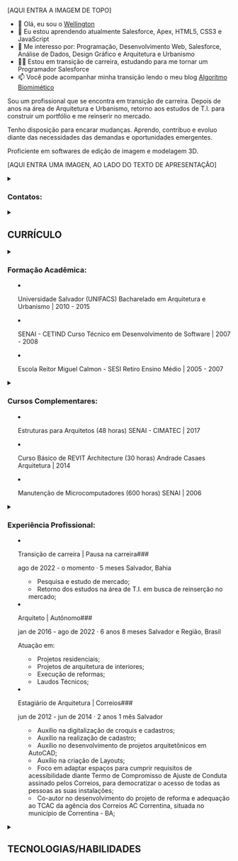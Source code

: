 <!---APRESENTAÇÃO--->

[AQUI ENTRA A IMAGEM DE TOPO]

- 👋 Olá, eu sou o [Wellington](https://github.com/wellingtonmnf)
- 🌱 Eu estou aprendendo atualmente Salesforce, Apex, HTML5, CSS3 e JavaScript
- 👀 Me interesso por: Programação, Desenvolvimento Web, Salesforce, Análise de Dados, Design Gráfico e Arquitetura e Urbanismo
- :man_technologist: Estou em transição de carreira, estudando para me tornar um Programador Salesforce
- 📫 Você pode acompanhar minha transição lendo o meu blog [Algoritmo Biomimético](https://medium.com/algoritmo-biomimetico) 

Sou um profissional que se encontra em transição de carreira. Depois de anos na área de Arquitetura e Urbanismo, retorno aos estudos de T.I. para construir um portfólio e me reinserir no mercado.

Tenho disposição para encarar mudanças. Aprendo, contribuo e evoluo diante das necessidades das demandas e oportunidades emergentes.

Proficiente em softwares de edição de imagem e modelagem 3D.

[AQUI ENTRA UMA IMAGEN, AO LADO DO TEXTO DE APRESENTAÇÃO]

<details>
<summary><h3>Contatos:</h3></summary>

<p align='center'>

[![LinkedIn Badge](https://img.shields.io/badge/LinkedIn-0077B5?style=for-the-badge&logo=linkedin&logoColor=white)](https://linkedin.com/in/wellingtonmnf)
[![Medium Badge](https://img.shields.io/badge/Medium-12100E?style=for-the-badge&logo=medium&logoColor=white)](https://medium.com)
[![Twitter Badge](https://img.shields.io/badge/Twitter-1DA1F2?style=for-the-badge&logo=twitter&logoColor=white)](https://twitter.com/wellingtonmnf)
[![Outlook Badge](https://img.shields.io/badge/Microsoft_Outlook-0078D4?style=for-the-badge&logo=microsoft-outlook&logoColor=white)](https://mailto:wellingtonmnf@outlook.com)

</p>

</details>

<!---EXPERIÊNCIA PROFISSIONAL--->
<details>
<summary><h2>CURRÍCULO</h2><summary>

<details>
<summary><h3>Formação Acadêmica:</h3><summary>

* Universidade Salvador (UNIFACS)
  Bacharelado em Arquitetura e Urbanismo | 2010 - 2015

* SENAI - CETIND
  Curso Técnico em Desenvolvimento de Software | 2007 - 2008

* Escola Reitor Miguel Calmon - SESI Retiro
  Ensino Médio | 2005 - 2007

</details>

<details>
<summary><h3>Cursos Complementares:</h3><summary>

* Estruturas para Arquitetos (48 horas)
  SENAI - CIMATEC | 2017

* Curso Básico de REVIT Architecture (30 horas)
  Andrade Casaes Arquitetura | 2014

* Manutenção de Microcomputadores (600 horas)
  SENAI | 2006

</details>

<details>
<summary><h3>Experiência Profissional:</h3><summary>

* Transição de carreira | Pausa na carreira###

  ago de 2022 - o momento · 5 meses
  Salvador, Bahia

  + Pesquisa e estudo de mercado;
  + Retorno dos estudos na área de T.I. em busca de reinserção no mercado;

* Arquiteto | Autônomo###

  jan de 2016 - ago de 2022 · 6 anos 8 meses
  Salvador e Região, Brasil

  Atuação em:

  + Projetos residenciais;
  + Projetos de arquitetura de interiores;
  + Execução de reformas;
  + Laudos Técnicos;

* Estagiário de Arquitetura | Correios###

  jun de 2012 - jun de 2014 · 2 anos 1 mês
  Salvador

  + Auxílio na digitalização de croquis e cadastros;
  + Auxílio na realização de cadastro;
  + Auxílio no desenvolvimento de projetos arquitetônicos em AutoCAD;
  + Auxílio na criação de Layouts;
  + Foco em adaptar espaços para cumprir requisitos de acessibilidade diante Termo de Compromisso de Ajuste de Conduta assinado pelos Correios, para democratizar o acesso de todas as pessoas as suas instalações;
  + Co-autor no desenvolvimento do projeto de reforma e adequação ao TCAC da agência dos Correios AC Correntina, situada no município de Correntina - BA;

</details>

</details>
<!---TECNOLOGIAS/HABILIDADES--->

<details>
<summary><h2>TECNOLOGIAS/HABILIDADES</h2></summary>

<details>
<summary><h3>Hard skills:</h3></summary>

Programação:
![Programação Badge]()
![Programação Orientada a Objeto Badge]()
![Java Badge]()
![Apex Badge]()
Desenvolvimento Web:
![HTML5 Badge]()
![CSS3 Badge]()
![JavaScript Badge]()
Banco de Dados:
![MySQL Badge]()
![PSQL Badge]()
SO:
![Windows Badge]()
![Linux Badge]()
Versionamento:
![Git Badge]()
Plataformas:
![VS Code Badge]()
![NetBeans Badge]()
![GitHub Badge](https://img.shields.io/badge/GitHub-100000?style=for-the-badge&logo=github&logoColor=white)
Design:
![Photoshop Badge]()
![Illustrator Badge]()
Manutenção de Micro:
![Manutenção de Micro Badge]()
Arquitetura:
![AutoCAD Badge]()
![Revit Badge]()
![SketchUp Badge]()
![Lumion 3D Badge]()
Escrita:
![Medium Badge](https://img.shields.io/badge/Medium-12100E?style=for-the-badge&logo=medium&logoColor=white)
</details>

<details>
<summary><h3>Soft skills:</h3></summary>

[FAZER COMO TABELA COM ÍCONES]
Organização 
Determinação 
Diplomacia 
Comprometimento 
Empatia 
Auto-avaliação 
Busca por aprendizado 
Comunicação Escrita 

</details>

<details>
<summary><h3>Idiomas:</h3></summary>

|  Idioma   | Leitura | Escrita | Conversação |
| :-------: | :-----: | :-----: | :---------: |
| Português | Nativo  | Nativo  |   Nativo    |
|  Inglês   |   Boa   |   Boa   |    Médio    |
| Espanhol  |   Boa   |  Baixa  |     Não     |

</details>

</details>

<!---STATUS--->

<!---CONTEÚDO LIVRE--->


<!---
wellingtonmnf/wellingtonmnf is a ✨ special ✨ repository because its `README.md` (this file) appears on your GitHub profile.
You can click the Preview link to take a look at your changes.
--->
